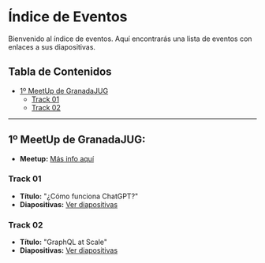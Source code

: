 # Índice de Eventos

Bienvenido al índice de eventos. Aquí encontrarás una lista de eventos con enlaces a sus diapositivas.

## Tabla de Contenidos

- [1º MeetUp de GranadaJUG](#1º-meetup-de-granadajug)
  - [Track 01](#track-01)
  - [Track 02](#track-02)

---

## 1º MeetUp de GranadaJUG:
- **Meetup:** [Más info aquí](https://www.meetup.com/es-ES/granadajug/events/298754913/)

### Track 01
- **Título:** "¿Cómo funciona ChatGPT?"
- **Diapositivas:** [Ver diapositivas](01/00_ChatGPT-v2.pdf)

### Track 02
- **Título:** "GraphQL at Scale"
- **Diapositivas:** [Ver diapositivas](00/01_ELCA_TechDays_GraphQL_at_Scale_JUG.pdf)

